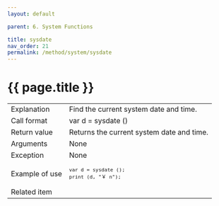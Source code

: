 ```yaml
---
layout: default

parent: 6. System Functions

title: sysdate
nav_order: 21
permalink: /method/system/sysdate
---
```




# {{ page.title }}

<table>
  <tr>
    <td>Explanation</td>
    <td colspan="2">Find the current system date and time.</td>
  </tr>
  <tr>
    <td>Call format</td>
    <td colspan="2">var d = sysdate ()</td>
  </tr>
  <tr>
    <td>Return value</td>
    <td colspan="2">	
Returns the current system date and time.</td>
  </tr>  
  <tr>
    <td>Arguments</td>
    <td>None</td>
  </tr>
  <tr>
    <td>Exception</td>
    <td colspan="2">None</td>
  </tr>
  <tr>
    <td>Example of use</td>
    <td colspan="2"><code><pre>var d = sysdate ();
print (d, "￥ n");</pre></code></td>
  </tr>
  <tr>
    <td>Related item</td>
    <td colspan="2"></td>
  </tr>
</table>






